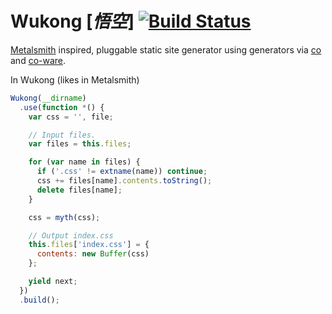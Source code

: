 # Wukong [*悟空*] [![Build Status](https://travis-ci.org/fundon/wukong.svg)](https://travis-ci.org/fundon/wukong)

[Metalsmith][] inspired, pluggable static site generator using generators via [co][] and [co-ware][].

In Wukong (likes in Metalsmith)

```js
Wukong(__dirname)
  .use(function *() {
    var css = '', file;

    // Input files.
    var files = this.files;

    for (var name in files) {
      if ('.css' != extname(name)) continue;
      css += files[name].contents.toString();
      delete files[name];
    }

    css = myth(css);

    // Output index.css
    this.files['index.css'] = {
      contents: new Buffer(css)
    };

    yield next;
  })
  .build();
```



[co]: https://github.com/visionmedia/co
[co-ware]: https://github.com/fundon/co-ware
[metalsmith]: https://github.com/segmentio/metalsmith

